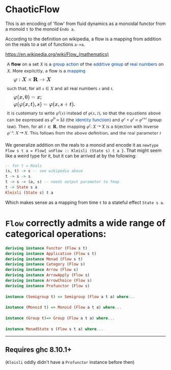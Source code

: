 # ChaoticFlow
This is an encoding of 'flow' from fluid dynamics as a monoidal functor from a monoid `t` to the monoid `Endo a`.

According to the definition on wikipedia, a flow is a mapping from addition on the reals to a set of functions `a->a`. 

https://en.wikipedia.org/wiki/Flow_(mathematics)

![Image of Definition of Flow](https://raw.githubusercontent.com/Lambda-Logan/ChaoticFlow/main/Flow%20(mathematics)%20-%20Wikipedia.png)


We generalize addition on the reals to a monoid and encode it as `newtype Flow s t a = Flow{ unFlow :: Kleisli (State s) t a }`. That might seem like a weird type for it, but it can be arrived at by the following:
```haskell
-- for t = Reals
(s, t) -> s -- see wikipedia above
t -> s -> s
t -> s -> (a, s) -- needs output parameter to fmap
t -> State s a
Kleisli (State s) t a
```
Which makes sense as a mapping from time `t` to a stateful effect `State s a`.


# `Flow` correctly admits a wide range of categorical operations:

```haskell
deriving instance Functor (Flow s t)
deriving instance Applicative (Flow s t)
deriving instance Monad (Flow s t)
deriving instance Category (Flow s)
deriving instance Arrow (Flow s)
deriving instance ArrowApply (Flow s)
deriving instance ArrowChoice (Flow s)
deriving instance Profunctor (Flow s)

instance (Semigroup t) => Semigroup (Flow a t a) where...

instance (Monoid t) => Monoid (Flow a t a) where...

instance (Group t)=> Group (Flow a t a) where...

instance MonadState s (Flow s t a) where...

```


--------------------------------------------------

## Requires ghc 8.10.1+
(`Kleisli` oddly didn't have a `Profunctor` instance before then)
